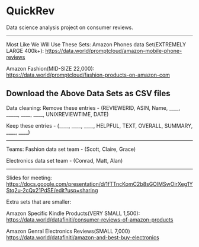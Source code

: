 # QuickRev
Data science analysis project on consumer reviews.

---------------------------------

Most Like We Will Use These Sets:
Amazon Phones data Set(EXTREMELY LARGE 400k+): 
https://data.world/promptcloud/amazon-mobile-phone-reviews

Amazon Fashion(MID-SIZE 22,000):
https://data.world/promptcloud/fashion-products-on-amazon-com

Download the Above Data Sets as CSV files
----------------------------------

Data cleaning:
Remove these entries - (REVIEWERID, ASIN, Name, ____, _____, ____, ____, UNIXREVIEWTIME, DATE)

Keep these entries - (____, ____, ____, HELPFUL, TEXT, OVERALL, SUMMARY, ____, ____)

------------------------------------------------------------------------------------------------------


Teams:
Fashion data set team - (Scott, Claire, Grace)

Electronics data set team - (Conrad, Matt, Alan)

-------------------------------------------------------------------------------

Slides for meeting:
https://docs.google.com/presentation/d/1fTTncKomC2b8sGOlMSwOirXeg1YStq2u-2cQx21PdSE/edit?usp=sharing

Extra sets that are smaller:

Amazon Specific Kindle Products(VERY SMALL 1,500):
https://data.world/datafiniti/consumer-reviews-of-amazon-products

Amazon Genral Electronics Reviews(SMALL 7,000)
https://data.world/datafiniti/amazon-and-best-buy-electronics
